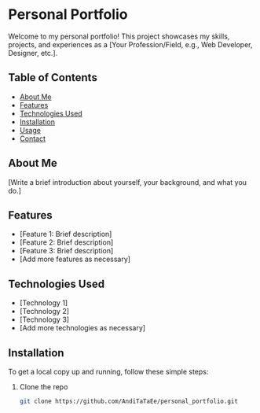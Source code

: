 # Personal Portfolio

Welcome to my personal portfolio! This project showcases my skills, projects, and experiences as a [Your Profession/Field, e.g., Web Developer, Designer, etc.].

## Table of Contents

- [About Me](#about-me)
- [Features](#features)
- [Technologies Used](#technologies-used)
- [Installation](#installation)
- [Usage](#usage)
- [Contact](#contact)

## About Me

[Write a brief introduction about yourself, your background, and what you do.]

## Features

- [Feature 1: Brief description]
- [Feature 2: Brief description]
- [Feature 3: Brief description]
- [Add more features as necessary]

## Technologies Used

- [Technology 1]
- [Technology 2]
- [Technology 3]
- [Add more technologies as necessary]

## Installation

To get a local copy up and running, follow these simple steps:

1. Clone the repo
   ```bash
   git clone https://github.com/AndiTaTaEe/personal_portfolio.git
